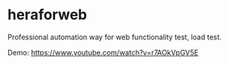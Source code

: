 # heraforweb
Professional automation way for web functionality test, load test.

Demo:
https://www.youtube.com/watch?v=r7AOkVpGV5E
